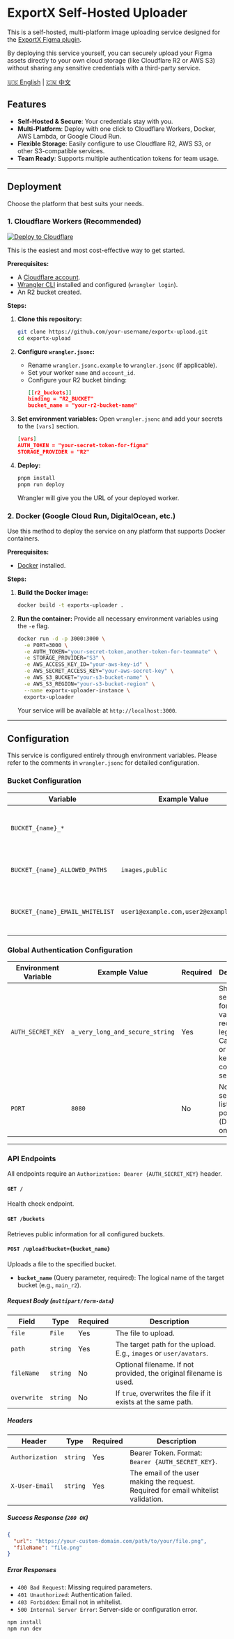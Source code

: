 # ExportX Self-Hosted Uploader

This is a self-hosted, multi-platform image uploading service designed for the [ExportX Figma plugin](https://exportx.dev/).

By deploying this service yourself, you can securely upload your Figma assets directly to your own cloud storage (like Cloudflare R2 or AWS S3) without sharing any sensitive credentials with a third-party service.

[🇺🇸 English](README.md) | [🇨🇳 中文](README-zh.md)

## Features

- **Self-Hosted & Secure**: Your credentials stay with you.
- **Multi-Platform**: Deploy with one click to Cloudflare Workers, Docker, AWS Lambda, or Google Cloud Run.
- **Flexible Storage**: Easily configure to use Cloudflare R2, AWS S3, or other S3-compatible services.
- **Team Ready**: Supports multiple authentication tokens for team usage.

---

## Deployment

Choose the platform that best suits your needs.

### 1. Cloudflare Workers (Recommended)

[![Deploy to Cloudflare](https://deploy.workers.cloudflare.com/button)](https://deploy.workers.cloudflare.com/?url=https://github.com/Edward00Funny/exportx-upload)


This is the easiest and most cost-effective way to get started.

**Prerequisites:**
- A [Cloudflare account](https://dash.cloudflare.com/sign-up).
- [Wrangler CLI](https://developers.cloudflare.com/workers/wrangler/install-and-update/) installed and configured (`wrangler login`).
- An R2 bucket created.

**Steps:**

1.  **Clone this repository:**
    ```bash
    git clone https://github.com/your-username/exportx-upload.git
    cd exportx-upload
    ```

2.  **Configure `wrangler.jsonc`:**
    - Rename `wrangler.jsonc.example` to `wrangler.jsonc` (if applicable).
    - Set your worker `name` and `account_id`.
    - Configure your R2 bucket binding:
      ```json
      [[r2_buckets]]
      binding = "R2_BUCKET"
      bucket_name = "your-r2-bucket-name"
      ```

3.  **Set environment variables:**
    Open `wrangler.jsonc` and add your secrets to the `[vars]` section.
    ```json
    [vars]
    AUTH_TOKEN = "your-secret-token-for-figma"
    STORAGE_PROVIDER = "R2"
    ```

4.  **Deploy:**
    ```bash
    pnpm install
    pnpm run deploy
    ```
    Wrangler will give you the URL of your deployed worker.

### 2. Docker (Google Cloud Run, DigitalOcean, etc.)

Use this method to deploy the service on any platform that supports Docker containers.

**Prerequisites:**
- [Docker](https://www.docker.com/get-started) installed.

**Steps:**

1.  **Build the Docker image:**
    ```bash
    docker build -t exportx-uploader .
    ```

2.  **Run the container:**
    Provide all necessary environment variables using the `-e` flag.
    ```bash
    docker run -d -p 3000:3000 \
      -e PORT=3000 \
      -e AUTH_TOKEN="your-secret-token,another-token-for-teammate" \
      -e STORAGE_PROVIDER="S3" \
      -e AWS_ACCESS_KEY_ID="your-aws-key-id" \
      -e AWS_SECRET_ACCESS_KEY="your-aws-secret-key" \
      -e AWS_S3_BUCKET="your-s3-bucket-name" \
      -e AWS_S3_REGION="your-s3-bucket-region" \
      --name exportx-uploader-instance \
      exportx-uploader
    ```
    Your service will be available at `http://localhost:3000`.

---

## Configuration

This service is configured entirely through environment variables. Please refer to the comments in `wrangler.jsonc` for detailed configuration.

### Bucket Configuration

| Variable | Example Value | Required | Description |
| --- | --- | --- | --- |
| `BUCKET_{name}_*` | | Yes | Defines a bucket. For example, `BUCKET_main_r2_PROVIDER`. See `wrangler.jsonc` for details. |
| `BUCKET_{name}_ALLOWED_PATHS` | `images,public` | No | List of allowed upload paths, comma-separated. `*` allows all paths. |
| `BUCKET_{name}_EMAIL_WHITELIST` | `user1@example.com,user2@example.com` | No | Email whitelist for this bucket, comma-separated. This whitelist is required for the bucket to be accessible. |

### Global Authentication Configuration

| Environment Variable | Example Value | Required | Description |
| --- | --- | --- | --- |
| `AUTH_SECRET_KEY` | `a_very_long_and_secure_string` | Yes | Shared secret key for validating request legitimacy. Can be one or more keys, comma-separated. |
| `PORT` | `8080` | No | Node.js server listening port (Docker only). |

---

### API Endpoints

All endpoints require an `Authorization: Bearer {AUTH_SECRET_KEY}` header.

#### `GET /`

Health check endpoint.

#### `GET /buckets`

Retrieves public information for all configured buckets.

#### `POST /upload?bucket={bucket_name}`

Uploads a file to the specified bucket.

- **`bucket_name`** (Query parameter, required): The logical name of the target bucket (e.g., `main_r2`).

##### Request Body (`multipart/form-data`)

| Field | Type | Required | Description |
| --- | --- | --- | --- |
| `file` | `File` | Yes | The file to upload. |
| `path` | `string` | Yes | The target path for the upload. E.g., `images` or `user/avatars`. |
| `fileName` | `string` | No | Optional filename. If not provided, the original filename is used. |
| `overwrite` | `string` | No | If `true`, overwrites the file if it exists at the same path. |

##### Headers

| Header | Type | Required | Description |
| --- | --- | --- | --- |
| `Authorization` | `string` | Yes | Bearer Token. Format: `Bearer {AUTH_SECRET_KEY}`. |
| `X-User-Email` | `string` | Yes | The email of the user making the request. Required for email whitelist validation. |

##### Success Response (`200 OK`)
```json
{
  "url": "https://your-custom-domain.com/path/to/your/file.png",
  "fileName": "file.png"
}
```

##### Error Responses

- `400 Bad Request`: Missing required parameters.
- `401 Unauthorized`: Authentication failed.
- `403 Forbidden`: Email not in whitelist.
- `500 Internal Server Error`: Server-side or configuration error.

```txt
npm install
npm run dev
```